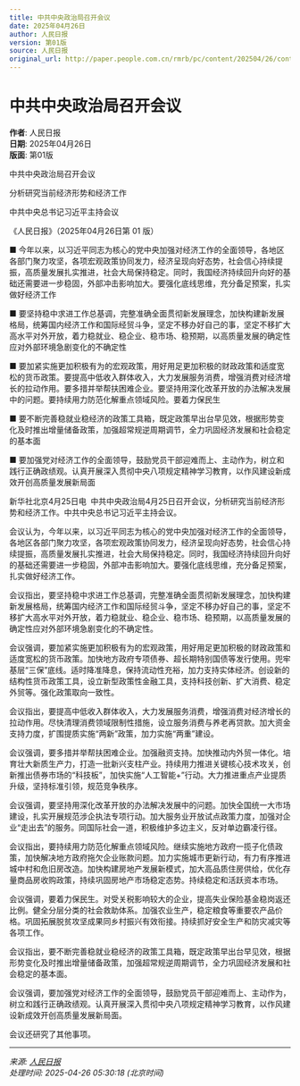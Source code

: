 ```yaml
---
title: 中共中央政治局召开会议
date: 2025年04月26日
author: 人民日报
version: 第01版
source: 人民日报
original_url: http://paper.people.com.cn/rmrb/pc/content/202504/26/content_30070063.html
---
```


# 中共中央政治局召开会议

**作者**: 人民日报  
**日期**: 2025年04月26日  
**版面**: 第01版  

中共中央政治局召开会议

分析研究当前经济形势和经济工作

中共中央总书记习近平主持会议

《人民日报》（2025年04月26日第 01 版）

■ 今年以来，以习近平同志为核心的党中央加强对经济工作的全面领导，各地区各部门聚力攻坚，各项宏观政策协同发力，经济呈现向好态势，社会信心持续提振，高质量发展扎实推进，社会大局保持稳定。同时，我国经济持续回升向好的基础还需要进一步稳固，外部冲击影响加大。要强化底线思维，充分备足预案，扎实做好经济工作

■ 要坚持稳中求进工作总基调，完整准确全面贯彻新发展理念，加快构建新发展格局，统筹国内经济工作和国际经贸斗争，坚定不移办好自己的事，坚定不移扩大高水平对外开放，着力稳就业、稳企业、稳市场、稳预期，以高质量发展的确定性应对外部环境急剧变化的不确定性

■ 要加紧实施更加积极有为的宏观政策，用好用足更加积极的财政政策和适度宽松的货币政策。要提高中低收入群体收入，大力发展服务消费，增强消费对经济增长的拉动作用。要多措并举帮扶困难企业。要坚持用深化改革开放的办法解决发展中的问题。要持续用力防范化解重点领域风险。要着力保民生

■ 要不断完善稳就业稳经济的政策工具箱，既定政策早出台早见效，根据形势变化及时推出增量储备政策，加强超常规逆周期调节，全力巩固经济发展和社会稳定的基本面

■ 要加强党对经济工作的全面领导，鼓励党员干部迎难而上、主动作为，树立和践行正确政绩观。认真开展深入贯彻中央八项规定精神学习教育，以作风建设新成效开创高质量发展新局面

新华社北京4月25日电  中共中央政治局4月25日召开会议，分析研究当前经济形势和经济工作。中共中央总书记习近平主持会议。

会议认为，今年以来，以习近平同志为核心的党中央加强对经济工作的全面领导，各地区各部门聚力攻坚，各项宏观政策协同发力，经济呈现向好态势，社会信心持续提振，高质量发展扎实推进，社会大局保持稳定。同时，我国经济持续回升向好的基础还需要进一步稳固，外部冲击影响加大。要强化底线思维，充分备足预案，扎实做好经济工作。

会议指出，要坚持稳中求进工作总基调，完整准确全面贯彻新发展理念，加快构建新发展格局，统筹国内经济工作和国际经贸斗争，坚定不移办好自己的事，坚定不移扩大高水平对外开放，着力稳就业、稳企业、稳市场、稳预期，以高质量发展的确定性应对外部环境急剧变化的不确定性。

会议强调，要加紧实施更加积极有为的宏观政策，用好用足更加积极的财政政策和适度宽松的货币政策。加快地方政府专项债券、超长期特别国债等发行使用。兜牢基层“三保”底线。适时降准降息，保持流动性充裕，加力支持实体经济。创设新的结构性货币政策工具，设立新型政策性金融工具，支持科技创新、扩大消费、稳定外贸等。强化政策取向一致性。

会议指出，要提高中低收入群体收入，大力发展服务消费，增强消费对经济增长的拉动作用。尽快清理消费领域限制性措施，设立服务消费与养老再贷款。加大资金支持力度，扩围提质实施“两新”政策，加力实施“两重”建设。

会议强调，要多措并举帮扶困难企业。加强融资支持。加快推动内外贸一体化。培育壮大新质生产力，打造一批新兴支柱产业。持续用力推进关键核心技术攻关，创新推出债券市场的“科技板”，加快实施“人工智能+”行动。大力推进重点产业提质升级，坚持标准引领，规范竞争秩序。

会议强调，要坚持用深化改革开放的办法解决发展中的问题。加快全国统一大市场建设，扎实开展规范涉企执法专项行动。加大服务业开放试点政策力度，加强对企业“走出去”的服务。同国际社会一道，积极维护多边主义，反对单边霸凌行径。

会议指出，要持续用力防范化解重点领域风险。继续实施地方政府一揽子化债政策，加快解决地方政府拖欠企业账款问题。加力实施城市更新行动，有力有序推进城中村和危旧房改造。加快构建房地产发展新模式，加大高品质住房供给，优化存量商品房收购政策，持续巩固房地产市场稳定态势。持续稳定和活跃资本市场。

会议强调，要着力保民生。对受关税影响较大的企业，提高失业保险基金稳岗返还比例。健全分层分类的社会救助体系。加强农业生产，稳定粮食等重要农产品价格。巩固拓展脱贫攻坚成果同乡村振兴有效衔接。持续抓好安全生产和防灾减灾等各项工作。

会议指出，要不断完善稳就业稳经济的政策工具箱，既定政策早出台早见效，根据形势变化及时推出增量储备政策，加强超常规逆周期调节，全力巩固经济发展和社会稳定的基本面。

会议强调，要加强党对经济工作的全面领导，鼓励党员干部迎难而上、主动作为，树立和践行正确政绩观。认真开展深入贯彻中央八项规定精神学习教育，以作风建设新成效开创高质量发展新局面。

会议还研究了其他事项。

---

*来源: [人民日报](http://paper.people.com.cn/rmrb/pc/content/202504/26/content_30070063.html)*  
*处理时间: 2025-04-26 05:30:18 (北京时间)*
